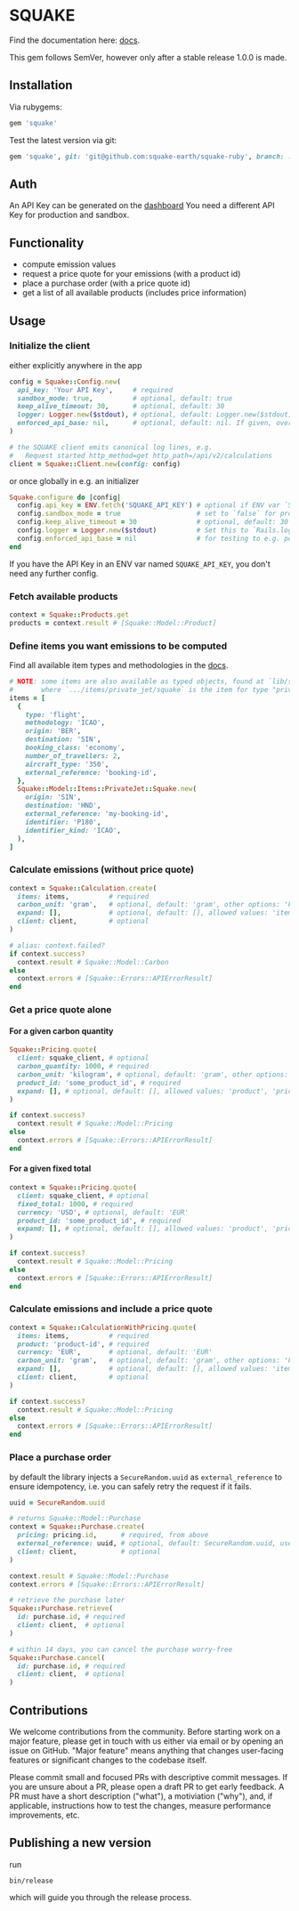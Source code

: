 # SQUAKE

Find the documentation here: [docs](https://docs.squake.earth/).

This gem follows SemVer, however only after a stable release 1.0.0 is made.

## Installation

Via rubygems:

```ruby
gem 'squake'
```

Test the latest version via git:

```ruby
gem 'squake', git: 'git@github.com:squake-earth/squake-ruby', branch: :main
```

## Auth

An API Key can be generated on the [dashboard](https://dashboard.squake.earth/.)
You need a different API Key for production and sandbox.

## Functionality

* compute emission values
* request a price quote for your emissions (with a product id)
* place a purchase order (with a price quote id)
* get a list of all available products (includes price information)

## Usage

### Initialize the client

either explicitly anywhere in the app

```ruby
config = Squake::Config.new(
  api_key: 'Your API Key',     # required
  sandbox_mode: true,          # optional, default: true
  keep_alive_timeout: 30,      # optional, default: 30
  logger: Logger.new($stdout), # optional, default: Logger.new($stdout)
  enforced_api_base: nil,      # optional, default: nil. If given, overrides the API base URL.
)

# the SQUAKE client emits canonical log lines, e.g.
#   Request started http_method=get http_path=/api/v2/calculations
client = Squake::Client.new(config: config)
```

or once globally in e.g. an initializer

```ruby
Squake.configure do |config|
  config.api_key = ENV.fetch('SQUAKE_API_KEY') # optional if ENV var `SQUAKE_API_KEY` is set
  config.sandbox_mode = true                   # set to `false` for production
  config.keep_alive_timeout = 30               # optional, default: 30
  config.logger = Logger.new($stdout)          # Set this to `Rails.logger` when using Rails
  config.enforced_api_base = nil               # for testing to e.g. point to a local server
end
```

If you have the API Key in an ENV var named `SQUAKE_API_KEY`, you don't need any further config.

### Fetch available products

```ruby
context = Squake::Products.get
products = context.result # [Squake::Model::Product]
```

### Define items you want emissions to be computed

Find all available item types and methodologies in the [docs](https://docs-v2.squake.earth/group/endpoint-calculations).

```ruby
# NOTE: some items are also available as typed objects, found at `lib/squake/model/items/**/*.rb`
#       where `.../items/private_jet/squake` is the item for type "private_jet" and methodology "squake".
items = [
  {
    type: 'flight',
    methodology: 'ICAO',
    origin: 'BER',
    destination: 'SIN',
    booking_class: 'economy',
    number_of_travellers: 2,
    aircraft_type: '350',
    external_reference: 'booking-id',
  },
  Squake::Model::Items::PrivateJet::Squake.new(
    origin: 'SIN',
    destination: 'HND',
    external_reference: 'my-booking-id',
    identifier: 'P180',
    identifier_kind: 'ICAO',
  ),
]
```

### Calculate emissions (without price quote)

```ruby
context = Squake::Calculation.create(
  items: items,          # required
  carbon_unit: 'gram',   # optional, default: 'gram', other options: 'kilogram', 'tonne'
  expand: [],            # optional, default: [], allowed values: 'items' to enrich the response
  client: client,        # optional
)

# alias: context.failed?
if context.success?
  context.result # Squake::Model::Carbon
else
  context.errors # [Squake::Errors::APIErrorResult]
end
```

### Get a price quote alone

#### For a given carbon quantity

```ruby
Squake::Pricing.quote(
  client: squake_client, # optional
  carbon_quantity: 1000, # required
  carbon_unit: 'kilogram', # optional, default: 'gram', other options: 'kilogram', 'tonne'
  product_id: 'some_product_id', # required
  expand: [], # optional, default: [], allowed values: 'product', 'price' to enrich the response
)

if context.success?
  context.result # Squake::Model::Pricing
else
  context.errors # [Squake::Errors::APIErrorResult]
end
```

#### For a given fixed total

```ruby
context = Squake::Pricing.quote(
  client: squake_client, # optional
  fixed_total: 1000, # required
  currency: 'USD', # optional, default: 'EUR'
  product_id: 'some_product_id', # required
  expand: [], # optional, default: [], allowed values: 'product', 'price' to enrich the response
)

if context.success?
  context.result # Squake::Model::Pricing
else
  context.errors # [Squake::Errors::APIErrorResult]
end
```

### Calculate emissions and include a price quote

```ruby
context = Squake::CalculationWithPricing.quote(
  items: items,          # required
  product: 'product-id', # required
  currency: 'EUR',       # optional, default: 'EUR'
  carbon_unit: 'gram',   # optional, default: 'gram', other options: 'kilogram', 'tonne'
  expand: [],            # optional, default: [], allowed values: 'items', 'product', 'price' to enrich the response
  client: client,        # optional
)

if context.success?
  context.result # Squake::Model::Pricing
else
  context.errors # [Squake::Errors::APIErrorResult]
end
```

### Place a purchase order

by default the library injects a `SecureRandom.uuid` as `external_reference` to ensure idempotency, i.e. you can safely retry the request if it fails.

```ruby
uuid = SecureRandom.uuid

# returns Squake::Model::Purchase
context = Squake::Purchase.create(
  pricing: pricing.id,      # required, from above
  external_reference: uuid, # optional, default: SecureRandom.uuid, used for idempotency, if given, MUST be unique
  client: client,           # optional
)

context.result # Squake::Model::Purchase
context.errors # [Squake::Errors::APIErrorResult]

# retrieve the purchase later
Squake::Purchase.retrieve(
  id: purchase.id, # required
  client: client,  # optional
)

# within 14 days, you can cancel the purchase worry-free
Squake::Purchase.cancel(
  id: purchase.id, # required
  client: client,  # optional
)
```

## Contributions

We welcome contributions from the community. Before starting work on a major feature, please get in touch with us either via email or by opening an issue on GitHub. "Major feature" means anything that changes user-facing features or significant changes to the codebase itself.

Please commit small and focused PRs with descriptive commit messages. If you are unsure about a PR, please open a draft PR to get early feedback. A PR must have a short description ("what"), a motiviation ("why"), and, if applicable, instructions how to test the changes, measure performance improvements, etc.

## Publishing a new version

run

```shell
bin/release
```

which will guide you through the release process.
